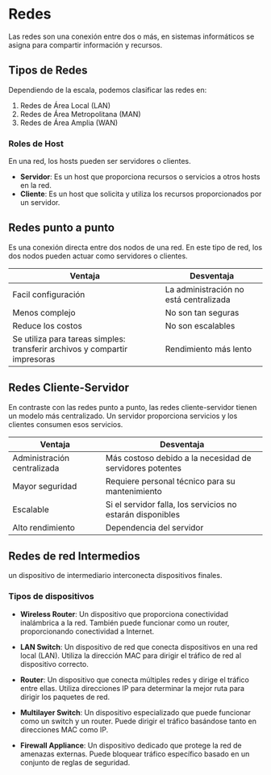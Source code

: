 # Redes

Las redes son una conexión entre dos o más, en sistemas informáticos se asigna para compartir información y recursos.

## Tipos de Redes

Dependiendo de la escala, podemos clasificar las redes en:

1. Redes de Área Local (LAN)
2. Redes de Área Metropolitana (MAN)
3. Redes de Área Amplia (WAN)

### Roles de Host

En una red, los hosts pueden ser servidores o clientes.

- **Servidor**: Es un host que proporciona recursos o servicios a otros hosts en la red.
- **Cliente**: Es un host que solicita y utiliza los recursos proporcionados por un servidor.

## Redes punto a punto

Es una conexión directa entre dos nodos de una red. En este tipo de red, los dos nodos pueden actuar como servidores o clientes.

| Ventaja | Desventaja |
|---------|------------|
|Facil configuración | La administración no está centralizada|
|Menos complejo|No son tan seguras|
|Reduce los costos|No son escalables|
|Se utiliza para tareas simples: transferir archivos y compartir impresoras|Rendimiento más lento|

## Redes Cliente-Servidor

En contraste con las redes punto a punto, las redes cliente-servidor tienen un modelo más centralizado. Un servidor proporciona servicios y los clientes consumen esos servicios.

| Ventaja | Desventaja |
|---------|------------|
|Administración centralizada | Más costoso debido a la necesidad de servidores potentes|
|Mayor seguridad|Requiere personal técnico para su mantenimiento|
|Escalable|Si el servidor falla, los servicios no estarán disponibles|
|Alto rendimiento|Dependencia del servidor|

## Redes de red Intermedios

un dispositivo de intermediario interconecta dispositivos finales.

### Tipos de dispositivos

- **Wireless Router**: Un dispositivo que proporciona conectividad inalámbrica a la red. También puede funcionar como un router, proporcionando conectividad a Internet.

- **LAN Switch**: Un dispositivo de red que conecta dispositivos en una red local (LAN). Utiliza la dirección MAC para dirigir el tráfico de red al dispositivo correcto.

- **Router**: Un dispositivo que conecta múltiples redes y dirige el tráfico entre ellas. Utiliza direcciones IP para determinar la mejor ruta para dirigir los paquetes de red.

- **Multilayer Switch**: Un dispositivo especializado que puede funcionar como un switch y un router. Puede dirigir el tráfico basándose tanto en direcciones MAC como IP.

- **Firewall Appliance**: Un dispositivo dedicado que protege la red de amenazas externas. Puede bloquear tráfico específico basado en un conjunto de reglas de seguridad.

